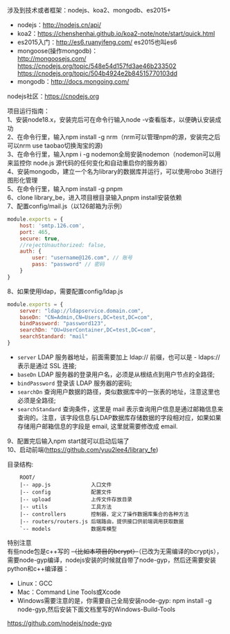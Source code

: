 涉及到技术或者框架：nodejs、koa2、mongodb、es2015+
- nodejs：http://nodejs.cn/api/
- koa2：https://chenshenhai.github.io/koa2-note/note/start/quick.html
- es2015入门：http://es6.ruanyifeng.com/ es2015也叫es6
- mongoose(操作mongodb)：  
http://mongoosejs.com/  
https://cnodejs.org/topic/548e54d157fd3ae46b233502  
https://cnodejs.org/topic/504b4924e2b84515770103dd
- mongodb：http://docs.mongoing.com/

nodejs社区：https://cnodejs.org

项目运行指南：  
1、安装node18.x，安装完后可在命令行输入node -v查看版本，以便确认安装成功  
2、在命令行里，输入npm install -g nrm（nrm可以管理npm的源，安装完之后可以nrm use taobao切换淘宝的源)  
3、在命令行里，输入npm i -g nodemon全局安装nodemon（nodemon可以用来监控你 node.js 源代码的任何变化和自动重启你的服务器）  
4、安装mongodb，建立一个名为library的数据库并运行，可以使用robo 3t进行图形化管理  
5、在命令行里，输入npm install -g pnpm  
6、clone library_be，进入项目根目录输入pnpm install安装依赖  
7、配置config/mail.js（以126邮箱为示例）
```javascript
module.exports = {
    host: 'smtp.126.com',
    port: 465,
    secure: true,
    //rejectUnauthorized: false,
    auth: {
        user: "username@126.com", // 账号
        pass: "password" // 密码
    }
}
```
8、如果使用ldap，需要配置config/ldap.js
```javascript
module.exports = {
    server: "ldap://ldapservice.domain.com",
    baseDn: "CN=Admin,CN=Users,DC=test,DC=com",
    bindPassword: "password123",
    searchDn: "OU=UserContainer,DC=test,DC=com",
    searchStandard: "mail"
}
```
- `server` LDAP 服务器地址，前面需要加上 ldap:// 前缀，也可以是 - ldaps:// 表示是通过 SSL 连接;
- `baseDn` LDAP 服务器的登录用户名，必须是从根结点到用户节点的全路径;
- `bindPassword` 登录该 LDAP 服务器的密码;
- `searchDn` 查询用户数据的路径，类似数据库中的一张表的地址，注意这里也必须是全路径;
- `searchStandard` 查询条件，这里是 mail 表示查询用户信息是通过邮箱信息来查询的。注意，该字段信息与LDAP数据库存储数据的字段相对应，如果如果存储用户邮箱信息的字段是 email, 这里就需要修改成 email.

9、配置完后输入npm start就可以启动后端了  
10、启动前端(https://github.com/yuu2lee4/library_fe)

目录结构:
````
    ROOT/
    |-- app.js             入口文件
    |-- config             配置文件
    |-- upload             上传文件存放目录
    |-- utils              工具方法
    |-- controllers        控制器，定义了操作数据库集合的各种方法
    |-- routers/routers.js 后端路由，提供接口供前端调用获取数据
    `-- models             数据库模型
````

特别注意  
有些node包是c++写的 ~~（比如本项目的bcrypt）~~（已改为无需编译的bcryptjs），需要node-gyp编译，nodejs安装的时候就自带了node-gyp，然后还需要安装python和c++编译器：
- Linux：GCC
- Mac：Command Line Tools或Xcode
- Windows需要注意的是，你需要自己全局安装node-gyp: npm install -g node-gyp,然后安装下面文档里写的Windows-Build-Tools

https://github.com/nodejs/node-gyp